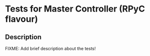 # Tests for Master Controller (RPyC flavour)

## Description
FIXME: Add brief description about the tests!
